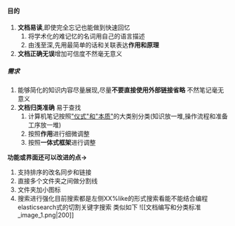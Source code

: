 #### 目的
1. **文档易读**,即使完全忘记也能做到快速回忆
	1. 将学术化的难记忆的名词用自己的语言描述
	2. 由浅至深,先用最简单的话和关联表达**作用和原理**
2. **文档正确无误**增加可信度不然毫无意义

##### 需求
1. 能够简化的知识内容尽量展现,尽量**不要直接使用外部链接省略**   不然笔记毫无意义
2. **文档归类准确**  易于查找
	1. 计算机笔记按照["仪式"和"本质"](编程理念)的大类别分类(知识放一堆,操作流程和准备工序放一堆)
	2. 按照**作用**进行细微调整
	3. 按照**一体式框架**进行调整

**功能或界面还可以改进的点->**
1. 支持排序的改名同步和链接
2. 直接多个文件夹之间做分割线
3. 文件夹加小图标
4. 搜索进行强化目前搜索都是左侧XX%like的形式搜索看能不能结合编程elasticsearch式的切割关键字搜索
类似如下
![[文档编写和分类标准_image_1.png|200]]